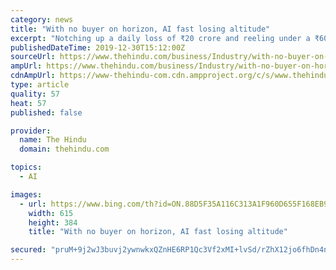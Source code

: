 ```yaml
---
category: news
title: "With no buyer on horizon, AI fast losing altitude"
excerpt: "Notching up a daily loss of ₹20 crore and reeling under a ₹60,000-crore debt burden, airline may soon be grounded Making a daily loss of ₹20 crore, Air India (AI), the country’s struggling national carrier, is staring at closure unless it quickly finds a buyer, a senior official said. “The situation is getting stretched day after day."
publishedDateTime: 2019-12-30T15:12:00Z
sourceUrl: https://www.thehindu.com/business/Industry/with-no-buyer-on-horizon-ai-fast-losing-altitude/article30434686.ece
ampUrl: https://www.thehindu.com/business/Industry/with-no-buyer-on-horizon-ai-fast-losing-altitude/article30434686.ece/amp/
cdnAmpUrl: https://www-thehindu-com.cdn.ampproject.org/c/s/www.thehindu.com/business/Industry/with-no-buyer-on-horizon-ai-fast-losing-altitude/article30434686.ece/amp/
type: article
quality: 57
heat: 57
published: false

provider:
  name: The Hindu
  domain: thehindu.com

topics:
  - AI

images:
  - url: https://www.bing.com/th?id=ON.88D5F35A116C313A1F960D655F168EB9
    width: 615
    height: 384
    title: "With no buyer on horizon, AI fast losing altitude"

secured: "pruM+9j2wJ3buvj2ywnwkxQZnHE6RP1Qc3Vf2xMI+lvSd/rZhX12jo6fhDn4nZtiZ1QOWT2XLF7VQi7VNYAoc3gpOe7oJOe7soMZobkj0b7HgKt/zbM8ptocyDSnFYRTiDbVdnzNL5ItYCQwuBABrRciskEKj/coVaeGj8mUCG4VSmi/kki68v/W68tE8ZudwgbipOFPkanf2/xNHSMF2EMqYl0zpc4XGACM0xOGH7Ar+NOc3hwUNnh6kvz3Z5dqgiUvVfthhtwZW+9DeturSA==;N0pC2J4DWU1vcV0JjSc5Xg=="
---
```


